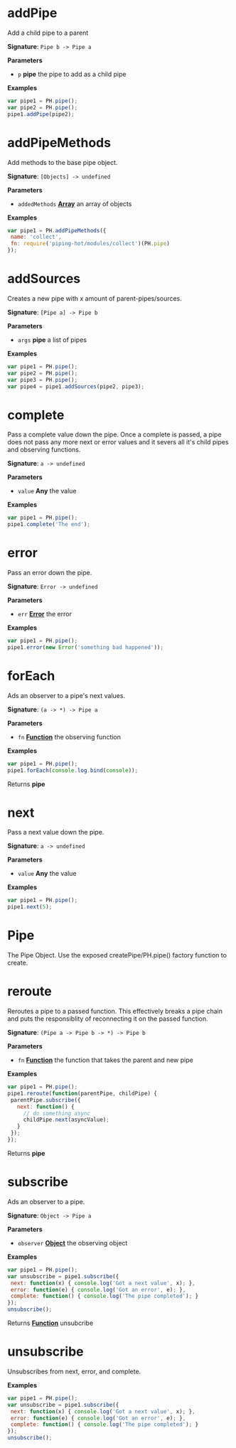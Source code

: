 # addPipe

Add a child pipe to a parent

**Signature**: `Pipe b -> Pipe a`

**Parameters**

-   `p` **pipe** the pipe to add as a child pipe

**Examples**

```javascript
var pipe1 = PH.pipe();
var pipe2 = PH.pipe();
pipe1.addPipe(pipe2);
```

# addPipeMethods

Add methods to the base pipe object.

**Signature**: `[Objects] -> undefined`

**Parameters**

-   `addedMethods` **[Array](https://developer.mozilla.org/en-US/docs/Web/JavaScript/Reference/Global_Objects/Array)** an array of objects

**Examples**

```javascript
var pipe1 = PH.addPipeMethods({
 name: 'collect',
 fn: require('piping-hot/modules/collect')(PH.pipe)
});
```

# addSources

Creates a new pipe with x amount of parent-pipes/sources.

**Signature**: `[Pipe a] -> Pipe b`

**Parameters**

-   `args` **pipe** a list of pipes

**Examples**

```javascript
var pipe1 = PH.pipe();
var pipe2 = PH.pipe();
var pipe3 = PH.pipe();
var pipe4 = pipe1.addSources(pipe2, pipe3);
```

# complete

Pass a complete value down the pipe.
Once a complete is passed, a pipe does not pass any more
next or error values and it severs all it's child pipes
and observing functions.

**Signature**: `a -> undefined`

**Parameters**

-   `value` **Any** the value

**Examples**

```javascript
var pipe1 = PH.pipe();
pipe1.complete('The end');
```

# error

Pass an error down the pipe.

**Signature**: `Error -> undefined`

**Parameters**

-   `err` **[Error](https://developer.mozilla.org/en-US/docs/Web/JavaScript/Reference/Global_Objects/Error)** the error

**Examples**

```javascript
var pipe1 = PH.pipe();
pipe1.error(new Error('something bad happened'));
```

# forEach

Ads an observer to a pipe's next values.

**Signature**: `(a -> *) -> Pipe a`

**Parameters**

-   `fn` **[Function](https://developer.mozilla.org/en-US/docs/Web/JavaScript/Reference/Statements/function)** the observing function

**Examples**

```javascript
var pipe1 = PH.pipe();
pipe1.forEach(console.log.bind(console));
```

Returns **pipe** 

# next

Pass a next value down the pipe.

**Signature**: `a -> undefined`

**Parameters**

-   `value` **Any** the value

**Examples**

```javascript
var pipe1 = PH.pipe();
pipe1.next(5);
```

# Pipe

The Pipe Object. Use the exposed createPipe/PH.pipe() factory function to create.

# reroute

Reroutes a pipe to a passed function.
This effectively breaks a pipe chain
and puts the responsiblity of reconnecting it
on the passed function.

**Signature**: `(Pipe a -> Pipe b -> *) -> Pipe b`

**Parameters**

-   `fn` **[Function](https://developer.mozilla.org/en-US/docs/Web/JavaScript/Reference/Statements/function)** the function that takes the parent and new pipe

**Examples**

```javascript
var pipe1 = PH.pipe();
pipe1.reroute(function(parentPipe, childPipe) {
 parentPipe.subscribe({
   next: function() {
     // do something async
     childPipe.next(asyncValue);
   }
 });
});
```

Returns **pipe** 

# subscribe

Ads an observer to a pipe.

**Signature**: `Object -> Pipe a`

**Parameters**

-   `observer` **[Object](https://developer.mozilla.org/en-US/docs/Web/JavaScript/Reference/Global_Objects/Object)** the observing object

**Examples**

```javascript
var pipe1 = PH.pipe();
var unsubscribe = pipe1.subscribe({
 next: function(x) { console.log('Got a next value', x); },
 error: function(e) { console.log('Got an error', e); },
 complete: function() { console.log('The pipe completed'); }
});
unsubscribe();
```

Returns **[Function](https://developer.mozilla.org/en-US/docs/Web/JavaScript/Reference/Statements/function)** unsubcribe

# unsubscribe

Unsubscribes from next, error, and complete.

**Examples**

```javascript
var pipe1 = PH.pipe();
var unsubscribe = pipe1.subscribe({
 next: function(x) { console.log('Got a next value', x); },
 error: function(e) { console.log('Got an error', e); },
 complete: function() { console.log('The pipe completed'); }
});
unsubscribe();
```
